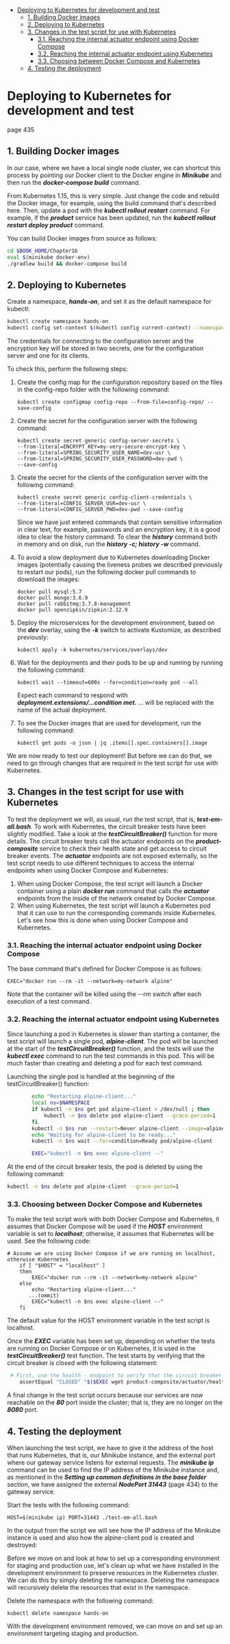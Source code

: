 <!-- MarkdownTOC -->
- [Deploying to Kubernetes for development and test](#deploying-to-kubernetes-for-development-and-test)
    - [1. Building Docker images](##1-building-docker-images)
    - [2. Deploying to Kubernetes](##2-changes-in-the-source-code)
    - [3. Changes in the test script for use with Kubernetes](##3-changes-in-the-test-script-for-use-with-kubernetes)
      - [3.1. Reaching the internal actuator endpoint using Docker Compose](###-31-reaching-the-internal-actuator-endpoint-using-docker-compose)
      - [3.2. Reaching the internal actuator endpoint using Kubernetes](###-32-reaching-the-internal-actuator-endpoint-using-kubernetes)
      - [3.3. Choosing between Docker Compose and Kubernetes](###-33-choosing-between-docker-compose-and-kubernetes)
    - [4. Testing the deployment](##4-Testing-the-deployment)

<!-- /MarkdownTOC -->

# Deploying to Kubernetes for development and test

page 435

## 1. Building Docker images

In our case, where we have a local single node cluster, we can
shortcut this process by pointing our Docker client to the Docker engine in ***Minikube*** and
then run the ***docker-compose build*** command.

From Kubernetes 1.15, this is very simple. Just change the code and
rebuild the Docker image, for example, using the build command that's
described here. Then, update a pod with the ***kubectl rollout restart*** command.
For example, if the ***product*** service has been updated, run the ***kubectl rollout restart deploy product*** command.

You can build Docker images from source as follows:
```bash
cd $BOOK_HOME/Chapter16
eval $(minikube docker-env)
./gradlew build && docker-compose build
```

## 2. Deploying to Kubernetes

Create a namespace, ***hands-on***, and set it as the default namespace for kubectl:
```bash
kubectl create namespace hands-on
kubectl config set-context $(kubectl config current-context) --namespace=hands-on
```
The credentials for
connecting to the configuration server and the encryption key will be stored in two secrets,
one for the configuration server and one for its clients.

To check this, perform the following steps:

1. Create the config map for the configuration repository based on the files in the
config-repo folder with the following command:
    ```
    kubectl create configmap config-repo --from-file=config-repo/ --save-config
    ```
2. Create the secret for the configuration server with the following command:
    ```
    kubectl create secret generic config-server-secrets \
    --from-literal=ENCRYPT_KEY=my-very-secure-encrypt-key \
    --from-literal=SPRING_SECURITY_USER_NAME=dev-usr \
    --from-literal=SPRING_SECURITY_USER_PASSWORD=dev-pwd \
    --save-config
    ```
3. Create the secret for the clients of the configuration server with the following command:    
    ```
    kubectl create secret generic config-client-credentials \
    --from-literal=CONFIG_SERVER_USR=dev-usr \
    --from-literal=CONFIG_SERVER_PWD=dev-pwd --save-config
    ```
    Since we have just entered commands that contain sensitive information
in clear text, for example, passwords and an encryption key, it is a good
idea to clear the history command. To clear the ***history*** command both
in memory and on disk, run the ***history -c; history -w*** command.

4. To avoid a slow deployment due to Kubernetes downloading Docker images
(potentially causing the liveness probes we described previously to restart our
pods), run the following docker pull commands to download the images:
    ```
    docker pull mysql:5.7
    docker pull mongo:3.6.9
    docker pull rabbitmq:3.7.8-management
    docker pull openzipkin/zipkin:2.12.9
    ```
5. Deploy the microservices for the development environment, based on the ***dev***
overlay, using the ***-k*** switch to activate Kustomize, as described previously:   
    ```
    kubectl apply -k kubernetes/services/overlays/dev
    ```
6. Wait for the deployments and their pods to be up and running by running the
following command:
    ```
    kubectl wait --timeout=600s --for=condition=ready pod --all
    ```
    Expect each command to respond with ***deployment.extensions/...condition met.*** ... will be replaced with the name of the actual deployment.
7. To see the Docker images that are used for development, run the following
command:
    ```
    kubectl get pods -o json | jq .items[].spec.containers[].image
    ```
    
We are now ready to test our deployment!
But before we can do that, we need to go through changes that are required in the test script
for use with Kubernetes.

## 3. Changes in the test script for use with Kubernetes

To test the deployment we will, as usual, run the test script, that is, ***test-em-all.bash***. To
work with Kubernetes, the circuit breaker tests have been slightly modified. Take a look at
the ***testCircuitBreaker()*** function for more details. The circuit breaker tests call
the actuator endpoints on the ***product-composite*** service to check their health state
and get access to circuit breaker events. The ***actuator*** endpoints are not exposed
externally, so the test script needs to use different techniques to access the internal
endpoints when using Docker Compose and Kubernetes:

1. When using Docker Compose, the test script will launch a Docker container using a plain ***docker run*** command that calls the ***actuator*** endpoints from the inside of the network created by Docker Compose.  
2. When using Kubernetes, the test script will launch a Kubernetes pod that it can use to run the corresponding commands inside Kubernetes.
Let's see how this is done when using Docker Compose and Kubernetes.

### 3.1. Reaching the internal actuator endpoint using Docker Compose

The base command that's defined for Docker Compose is as follows:
```
EXEC="docker run --rm -it --network=my-network alpine"
```
Note that the container will be killed using the --rm switch after each execution of a test
command.

### 3.2. Reaching the internal actuator endpoint using Kubernetes

Since launching a pod in Kubernetes is slower than starting a container, the test script will
launch a single pod, ***alpine-client***. The pod will be launched at the start
of the ***testCircuitBreaker()*** function, and the tests will use the ***kubectl exec***
command to run the test commands in this pod. This will be much faster than creating and
deleting a pod for each test command.

Launching the single pod is handled at the beginning of the testCircuitBreaker()
function:

```bash
        echo "Restarting alpine-client..."
        local ns=$NAMESPACE
        if kubectl -n $ns get pod alpine-client > /dev/null ; then
            kubectl -n $ns delete pod alpine-client --grace-period=1
        fi
        kubectl -n $ns run --restart=Never alpine-client --image=alpine --command -- sleep 600
        echo "Waiting for alpine-client to be ready..."
        kubectl -n $ns wait --for=condition=Ready pod/alpine-client

        EXEC="kubectl -n $ns exec alpine-client --"
```
At the end of the circuit breaker tests, the pod is deleted by using the following command:
```bash
kubectl -n $ns delete pod alpine-client --grace-period=1
```

### 3.3. Choosing between Docker Compose and Kubernetes

To make the test script work with both Docker Compose and Kubernetes, it assumes that
Docker Compose will be used if the ***HOST*** environment variable is set to ***localhost***;
otherwise, it assumes that Kubernetes will be used. See the following code:
```
# Assume we are using Docker Compose if we are running on localhost, otherwise Kubernetes 
    if [ "$HOST" = "localhost" ]
    then
        EXEC="docker run --rm -it --network=my-network alpine"
    else
        echo "Restarting alpine-client..."
       ...(ommit)
        EXEC="kubectl -n $ns exec alpine-client --"
    fi

```
The default value for the HOST environment variable in the test script is localhost.

Once the ***EXEC*** variable has been set up, depending on whether the tests are running on
Docker Compose or on Kubernetes, it is used in the ***testCircuitBreaker()*** test function.
The test starts by verifying that the circuit breaker is closed with the following statement:
```bash
 # First, use the health - endpoint to verify that the circuit breaker is closed
    assertEqual "CLOSED" "$($EXEC wget product-composite/actuator/health -qO - | jq -r .components.circuitBreakers.details.product.details.state)"

```
A final change in the test script occurs because our services are now reachable on
the ***80*** port inside the cluster; that is, they are no longer on the ***8080*** port.

## 4. Testing the deployment

When launching the test script, we have to give it the address of the host that runs
Kubernetes, that is, our Minikube instance, and the external port where our gateway service
listens for external requests. The ***minikube ip*** command can be used to find the IP
address of the Minikube instance and, as mentioned in the ***Setting up common definitions in the base folder*** section, we have assigned the external ***NodePort 31443*** (page 434) to the gateway service.

Start the tests with the following command:
```
HOST=$(minikube ip) PORT=31443 ./test-em-all.bash
```
In the output from the script we will see how the IP address of the Minikube instance is
used and also how the alpine-client pod is created and destroyed:

Before we move on and look at how to set up a corresponding environment for staging and
production use, let's clean up what we have installed in the development environment to
preserve resources in the Kubernetes cluster. We can do this by simply deleting the
namespace. Deleting the namespace will recursively delete the resources that exist in the
namespace.

Delete the namespace with the following command:
```
kubectl delete namespace hands-on
```
With the development environment removed, we can move on and set up an environment
targeting staging and production.
